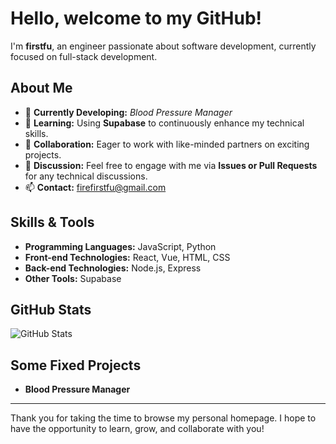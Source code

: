 # Hello, welcome to my GitHub!

I'm **firstfu**, an engineer passionate about software development, currently focused on full-stack development.

## About Me

- 🔭 **Currently Developing:** *Blood Pressure Manager*
- 🌱 **Learning:** Using **Supabase** to continuously enhance my technical skills.
- 👯 **Collaboration:** Eager to work with like-minded partners on exciting projects.
- 💬 **Discussion:** Feel free to engage with me via **Issues or Pull Requests** for any technical discussions.
- 📫 **Contact:** [firefirstfu@gmail.com](mailto:firefirstfu@gmail.com)

## Skills & Tools

- **Programming Languages:** JavaScript, Python  
- **Front-end Technologies:** React, Vue, HTML, CSS  
- **Back-end Technologies:** Node.js, Express  
- **Other Tools:** Supabase

## GitHub Stats

![GitHub Stats](https://github-readme-stats.vercel.app/api?username=firstfu&show_icons=true)

## Some Fixed Projects

- **Blood Pressure Manager**

---

Thank you for taking the time to browse my personal homepage. I hope to have the opportunity to learn, grow, and collaborate with you!
